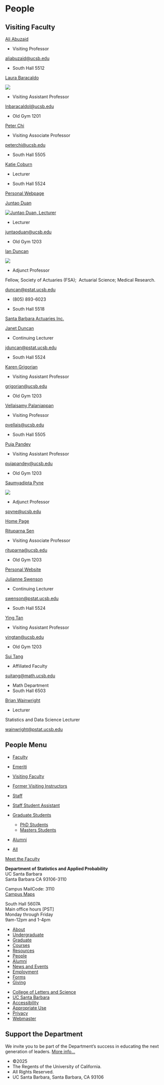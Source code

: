 # People

## Visiting Faculty

[Ali Abuzaid](/people/ali-abuzaid)

- Visiting Professor

[aliabuzaid@ucsb.edu](mailto:aliabuzaid@ucsb.edu)

- South Hall 5512

[Laura Baracaldo](/people/laura-baracaldo)

[![](https://www.pstat.ucsb.edu/sites/default/files/styles/people_view/public/people/photo/Laura%20Baracaldo_PSTAT_001.jpg?itok=F6hn0YuG)](/people/laura-baracaldo)

- Visiting Assistant Professor

[lnbaracaldol@ucsb.edu](mailto:lnbaracaldol@ucsb.edu)

- Old Gym 1201

[Peter Chi](/people/peter-chi)

- Visiting Associate Professor

[peterchi@ucsb.edu](mailto:peterchi@ucsb.edu)

- South Hall 5505

[Katie Coburn](/people/katie-coburn)

- Lecturer

<!--THE END-->

- South Hall 5524

[Personal Webpage](https://katiecoburn.github.io)

[Juntao Duan](/people/juntao-duan)

[![Juntao Duan, Lecturer](https://www.pstat.ucsb.edu/sites/default/files/styles/people_view/public/people/photo/juntaoduan.jpg?itok=lHh2040u "Juntao Duan")](/people/juntao-duan)

- Lecturer

[juntaoduan@ucsb.edu](mailto:juntaoduan@ucsb.edu)

- Old Gym 1203

[Ian Duncan](/people/ian-duncan)

[![](https://www.pstat.ucsb.edu/sites/default/files/styles/people_view/public/people/photo/2013_Duncan_Ian.jpg?itok=lp-5cZ60)](/people/ian-duncan)

- Adjunct Professor

Fellow, Society of Actuaries (FSA);  Actuarial Science; Medical Research. 

[duncan@pstat.ucsb.edu](mailto:duncan@pstat.ucsb.edu)

- (805) 893-6023

<!--THE END-->

- South Hall 5518

[Santa Barbara Actuaries Inc.](http://www.sbactuaries.com)

[Janet Duncan](/people/janet-duncan)

- Continuing Lecturer

[jduncan@pstat.ucsb.edu](mailto:jduncan@pstat.ucsb.edu)

- South Hall 5524

[Karen Grigorian](/people/karen-grigorian)

- Visiting Assistant Professor

[grigorian@ucsb.edu](mailto:grigorian@ucsb.edu)

- Old Gym 1203

[Vellaisamy Palaniappan](/people/vellaisamy-palaniappan)

- Visiting Professor

[pvellais@ucsb.edu](mailto:pvellais@ucsb.edu)

- South Hall 5505

[Puja Pandey](/people/puja-pandey)

- Visiting Assistant Professor

[pujapandey@ucsb.edu](mailto:pujapandey@ucsb.edu)

- Old Gym 1203

[Saumyadipta Pyne](/people/saumyadipta-pyne)

[![](https://www.pstat.ucsb.edu/sites/default/files/styles/people_view/public/people/photo/SPyne.jpg?itok=AeMMqXPL)](/people/saumyadipta-pyne)

- Adjunct Professor

[spyne@ucsb.edu](mailto:spyne@ucsb.edu)

[Home Page](https://www.healthanalytics.net/spyne/profile.html)

[Rituparna Sen](/people/rituparna-sen)

- Visiting Associate Professor

[rituparna@ucsb.edu](mailto:rituparna@ucsb.edu)

- Old Gym 1203

[Personal Website](https://www.isibang.ac.in/~rsen/)

[Julianne Swenson](/people/julianne-swenson)

- Continuing Lecturer

[swenson@pstat.ucsb.edu](mailto:swenson@pstat.ucsb.edu)

- South Hall 5524

[Ying Tan](/people/ying-tan)

- Visiting Assistant Professor

[yingtan@ucsb.edu](mailto:yingtan@ucsb.edu)

- Old Gym 1203

[Sui Tang](/people/sui-tang)

- Affiliated Faculty

[suitang@math.ucsb.edu](mailto:suitang@math.ucsb.edu)

- Math Department
- South Hall 6503

[Brian Wainwright](/people/brian-wainwright)

- Lecturer

Statistics and Data Science Lecturer

[wainwright@pstat.ucsb.edu](mailto:wainwright@pstat.ucsb.edu)

## People Menu

- [Faculty](/people/academic "Faculty")
- [Emeriti](/people/emeriti "Emeriti")
- [Visiting Faculty](/people/visiting "Visiting Faculty")
- [Former Visiting Instructors](/people/lecturer "Former Visiting Instructors")
- [Staff](/people/staff)
- [Staff Student Assistant](/people/researcher "Staff Student Assistant")
- [Graduate Students](/people/student "Graduate Students")
  
  - [PhD Students](/people/student/phd "PhD Students")
  - [Masters Students](/people/student/masters "Masters Students")
- [Alumni](/people/alumni)
- [All](/people/all)

[Meet the Faculty](/people/meet-the-faculty)

**Department of Statistics and Applied Probability**  
UC Santa Barbara  
Santa Barbara CA 93106-3110

Campus MailCode: 3110  
[Campus Maps](http://www.aw.id.ucsb.edu/maps/)

South Hall 5607A  
Main office hours \[PST]  
Monday through Friday  
9am-12pm and 1-4pm

- [About](/about "About")
- [Undergraduate](/undergrad)
- [Graduate](/graduate)
- [Courses](/courses)
- [Resources](/resources "Resources")
- [People](/people)
- [Alumni](/alumni "Undergraduate Alumni")
- [News and Events](/news)
- [Employment](/about/employment "Employment")
- [Forms](/forms "Forms")
- [Giving](/giving "Giving")

<!--THE END-->

- [College of Letters and Science](http://www.college.ucsb.edu "College of Letters and Science")
- [UC Santa Barbara](http://www.ucsb.edu "UC Santa Barbara")
- [Accessibility](/accessibility "Accessibility")
- [Appropriate Use](http://www.policy.ucsb.edu/terms_of_use/ "Appropriate Use")
- [Privacy](http://www.policy.ucsb.edu/privacy-notification/ "Privacy")
- [Webmaster](mailto:help@pstat.ucsb.edu "Webmaster")

## Support the Department

We invite you to be part of the Department’s success in educating the next generation of leaders. [More info...](/giving)

- ©2025
- The Regents of the University of California.
- All Rights Reserved.
- UC Santa Barbara, Santa Barbara, CA 93106